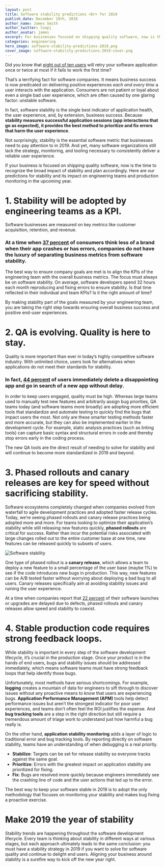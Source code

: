 ```yaml
---
layout: post
title: Software stability predictions <br> for 2019
publish_date: December 19th, 2018
author_name: James Smith
author_twitter: loopj
author_avatar: james
excerpt: For businesses focused on shipping quality software, now is the time to recognize the broad impact of stability and plan accordingly. You must have a stability strategy in 2019 if you want to solve for software quality and continue to delight end users.    
categories: engineering
hero_image: software-stability-predictions-2019.png
cover_image: software-stability-predictions-2019-cover.png
---
```


Did you know that [eight out of ten users](https://techbeacon.com/sites/default/files/gated_asset/mobile-app-user-survey-failing-meet-user-expectations.pdf) will retry your software application once or twice at most if it fails to work the first time?

That’s a terrifying fact for software companies. It means business success is now predicated on delivering positive experiences *each and every time* a user interacts with the application. Consumers are not patient or loyal about even a single bad user experience, which are often caused by one glaring factor: unstable software.

In fact, software stability is the single best indicator of application health, the user experience, and, by extension, business success. Because **stability measures successful application sessions (app interactions that go as expected), it provides the best method to prioritize and fix errors that harm the user experience**.

Not surprisingly, stability is the essential software metric that businesses need to pay attention to in 2019. And yet, many software organizations still lack the strategy, monitoring, and tooling necessary to consistently deliver a reliable user experience.

If your business is focused on shipping quality software, now is the time to recognize the broad impact of stability and plan accordingly. Here are our predictions for stability and its impact on engineering teams and production monitoring in the upcoming year.

# 1. Stability will be adopted by engineering teams as a KPI.

Software businesses are measured on key metrics like customer acquisition, retention, and revenue.
### At a time when [37 percent](https://techbeacon.com/sites/default/files/gated_asset/mobile-app-user-survey-failing-meet-user-expectations.pdf) of consumers think less of a brand when their app crashes or has errors, companies do not have the luxury of separating business metrics from software stability.

The best way to ensure company goals are met is to align the KPIs of the engineering team with the overall business metrics. The focus must always be on software stability. On average, software developers spend 32 hours each month reproducing and fixing errors to ensure stability. Is that time reflected in their individual and team KPIs? Is it the right amount of time?

By making stability part of the goals measured by your engineering team, you are taking the right step towards ensuring overall business success and positive end-user experiences.

# 2. QA is evolving. Quality is here to stay.

Quality is more important than ever in today’s highly competitive software industry. With unlimited choice, users look for alternatives when applications do not meet their standards for stability.
### In fact, [44 percent](https://software.intel.com/en-us/blogs/2013/11/14/why-users-uninstall-apps) of users immediately delete a disappointing app and go in search of a new app without delay.

In order to keep users engaged, quality must be high. Whereas large teams used to manually test new features and arbitrarily assign bug priorities, QA teams today (and software teams more broadly) are adopting more efficient tools that standardize and automate testing to quickly find the bugs that impact users the most. Not only are these smarter testing methods faster and more accurate, but they can also be implemented earlier in the development cycle. For example, static analysis practices (such as linting tools) can capture basic syntax and structural errors in code and thereby stop errors early in the coding process.

The new QA tools are the direct result of needing to solve for stability and will continue to become more standardized in 2019 and beyond.

# 3. Phased rollouts and canary releases are key for speed without sacrificing stability.

Software ecosystems completely changed when companies evolved from waterfall to agile development practices and adopted faster release cycles. Today, we’re seeing phased rollouts and canary release practices being adopted more and more. For teams looking to optimize their application’s stability while still releasing new features quickly, **phased rollouts** are critical for success. Rather than incur the potential risks associated with large changes rolled out to the entire customer base at one time, new features can be released quickly to subsets of users.

![Software stability](/img/posts/software-stability.png)

One type of phased rollout is a **canary release**, which allows a team to deploy a new feature to a small percentage of the user base (maybe 1%) to see if the code introduces new bugs in production. This way, new features can be A/B tested faster without worrying about deploying a bad bug to all users. Canary releases specifically aim at avoiding stability issues and ruining the user experience.

At a time when companies report that [22 percent](https://www.businesswire.com/news/home/20180927005187/en/Benchmark-Report-Reveals-Critical-Quantitative-Metrics-Enterprises) of their software launches or upgrades are delayed due to defects, phased rollouts and canary releases allow speed and stability to coexist.

# 4. Stable production code requires strong feedback loops.

While stability is important in every step of the software development lifecycle, it’s crucial in the production stage. Once your product is in the hands of end users, bugs and stability issues should be addressed immediately, which means software teams must have strong feedback loops that help identify those bugs.

Unfortunately, most methods have serious shortcomings. For example, **logging** creates a mountain of data for engineers to sift through to discover issues without any proactive means to know that users are experiencing bugs. **Application Performance Management (APM)** tools help detect performance issues but aren’t the strongest indicator for poor user experiences, and teams don’t often feel the ROI justifies the expense. And **bug tracking tools** are a step in the right direction but still require a tremendous amount of triage work to understand just how harmful a bug really is.

On the other hand, **application stability monitoring** adds a layer of logic to traditional error and bug tracking tools. By reporting directly on software stability, teams have an understanding of when debugging is a real priority.

- **Stabilize**: Targets can be set for release stability so everyone tracks against the same goal.
- **Prioritize**: Errors with the greatest impact on application stability are prioritized for fixing.
- **Fix**: Bugs are resolved more quickly because engineers immediately see the crashing line of code and the user actions that led up to the error.

The best way to keep your software stable in 2019 is to adopt the only methodology that focuses on monitoring your stability and makes bug fixing a proactive exercise.

# Make 2019 the year of stability

Stability trends are happening throughout the software development lifecycle. Every team is thinking about stability in different ways at various stages, but each approach ultimately leads to the same conclusion: you must have a stability strategy in 2019 if you want to solve for software quality and continue to delight end users. Aligning your business around stability is a surefire way to kick off the new year right.
